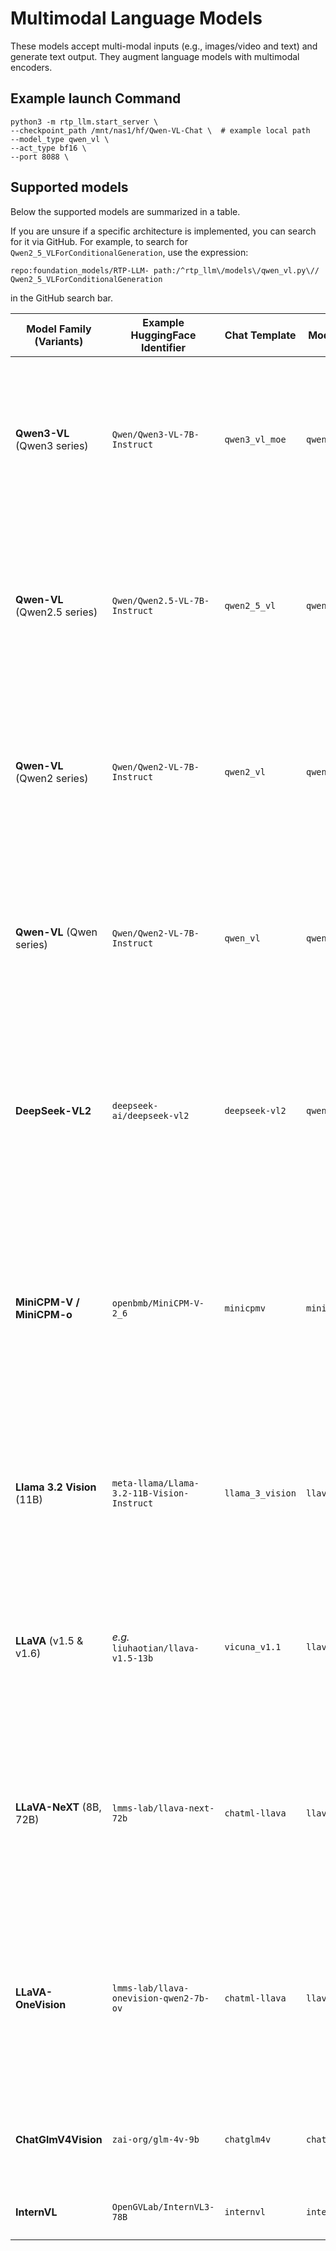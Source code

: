 # Multimodal Language Models

These models accept multi-modal inputs (e.g., images/video and text) and generate text output. They augment language models with multimodal encoders.

## Example launch Command

```shell
python3 -m rtp_llm.start_server \
--checkpoint_path /mnt/nas1/hf/Qwen-VL-Chat \  # example local path
--model_type qwen_vl \
--act_type bf16 \
--port 8088 \
```

## Supported models

Below the supported models are summarized in a table.

If you are unsure if a specific architecture is implemented, you can search for it via GitHub. For example, to search for `Qwen2_5_VLForConditionalGeneration`, use the expression:

```
repo:foundation_models/RTP-LLM- path:/^rtp_llm\/models\/qwen_vl.py\// Qwen2_5_VLForConditionalGeneration
```

in the GitHub search bar.


| Model Family (Variants)    | Example HuggingFace Identifier             | Chat Template    |  Model Type|Description                                                                                                                                                                                                     |
|----------------------------|--------------------------------------------|------------------|-----------------------------------------------------------------------------|------------------------------------------------------------------------------------------------------------------------------------|
| **Qwen3-VL** (Qwen3 series) | `Qwen/Qwen3-VL-7B-Instruct`              | `qwen3_vl_moe`        | `qwen3_vl_moe`       | Alibaba’s vision-language extension of Qwen3MoE; for example, Qwen3-VL (7B and larger variants) can analyze and converse about image content.                                                                     |
| **Qwen-VL** (Qwen2.5 series) | `Qwen/Qwen2.5-VL-7B-Instruct`              | `qwen2_5_vl`        | `qwen2_5_vl`       | Alibaba’s vision-language extension of Qwen; for example, Qwen2.5-VL (7B and larger variants) can analyze and converse about image content.                                                                     |
| **Qwen-VL** (Qwen2 series) | `Qwen/Qwen2-VL-7B-Instruct`              | `qwen2_vl`        | `qwen2_vl`       | Alibaba’s vision-language extension of Qwen; for example, Qwen2-VL (7B and larger variants) can analyze and converse about image content.                                                                     |
| **Qwen-VL** (Qwen series) | `Qwen/Qwen2-VL-7B-Instruct`              | `qwen_vl`        | `qwen_vl`       | Alibaba’s vision-language extension of Qwen; for example, Qwen-VL (7B and larger variants) can analyze and converse about image content.                                                                     |
| **DeepSeek-VL2**           | `deepseek-ai/deepseek-vl2`                 | `deepseek-vl2`    | `qwen2-vl`       | Vision-language variant of DeepSeek (with a dedicated image processor), enabling advanced multimodal reasoning on image and text inputs.                                                                        |
| **MiniCPM-V / MiniCPM-o**  | `openbmb/MiniCPM-V-2_6`                    | `minicpmv`        | `minicpmv`       | MiniCPM-V (2.6, ~8B) supports image inputs, and MiniCPM-o adds audio/video; these multimodal LLMs are optimized for end-side deployment on mobile/edge devices.                                                 |
| **Llama 3.2 Vision** (11B) | `meta-llama/Llama-3.2-11B-Vision-Instruct` | `llama_3_vision`  | `llava`       | Vision-enabled variant of Llama 3 (11B) that accepts image inputs for visual question answering and other multimodal tasks.                                                                                     |
| **LLaVA** (v1.5 & v1.6)    | *e.g.* `liuhaotian/llava-v1.5-13b`         | `vicuna_v1.1`    | `llava`        | Open vision-chat models that add an image encoder to LLaMA/Vicuna (e.g. LLaMA2 13B) for following multimodal instruction prompts.                                                                               |
| **LLaVA-NeXT** (8B, 72B)   | `lmms-lab/llava-next-72b`                  | `chatml-llava`    | `llava	`       | Improved LLaVA models (with an 8B Llama3 version and a 72B version) offering enhanced visual instruction-following and accuracy on multimodal benchmarks.                                                       |
| **LLaVA-OneVision**        | `lmms-lab/llava-onevision-qwen2-7b-ov`     | `chatml-llava`   | `llava`        | Enhanced LLaVA variant integrating Qwen as the backbone; supports multiple images (and even video frames) as inputs via an OpenAI Vision API-compatible format.                                                 |
| **ChatGlmV4Vision** |  `zai-org/glm-4v-9b` | `chatglm4v` | `chatglm4v` | GLM-4V is a multimodal language model with visual understanding capabilities. |
| **InternVL** |`OpenGVLab/InternVL3-78B`  | `internvl` | `internvl` | A pioneering open-source alternative to GPT-4V |